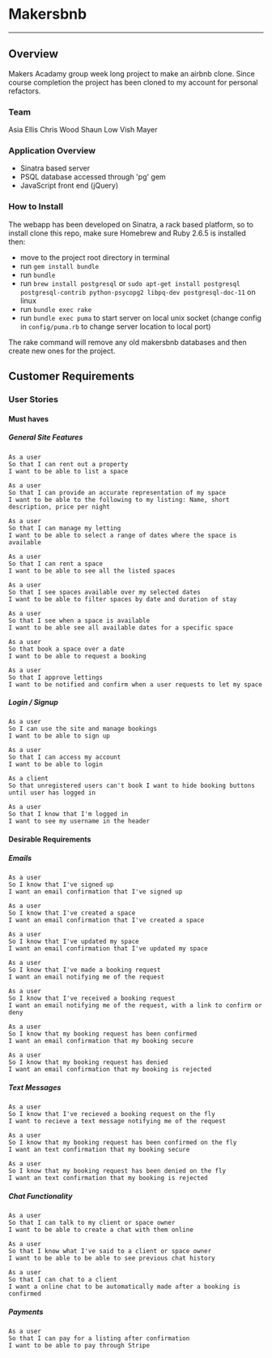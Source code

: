 # Makersbnb
----------

## Overview

Makers Acadamy group week long project to make an airbnb clone. Since course completion the project has been cloned to my account for personal refactors.


### Team

Asia Ellis
Chris Wood
Shaun Low
Vish Mayer


### Application Overview

- Sinatra based server
- PSQL database accessed through 'pg' gem
- JavaScript front end (jQuery)


### How to Install

The webapp has been developed on Sinatra, a rack based platform, so to install clone this repo, make sure Homebrew and Ruby 2.6.5 is installed then:
- move to the project root directory in terminal
- run ``` gem install bundle ```
- run ``` bundle ```
- run ```brew install postgresql``` or ```sudo apt-get install postgresql postgresql-contrib python-psycopg2 libpq-dev postgresql-doc-11``` on linux
- run ``` bundle exec rake ```
- run ```bundle exec puma``` to start server on local unix socket (change config in ```config/puma.rb``` to change server location to local port)

The rake command will remove any old makersbnb databases and then create new ones for the project.



## Customer Requirements

### User Stories


#### **Must haves**

##### General Site Features

```
As a user
So that I can rent out a property
I want to be able to list a space
```
```
As a user
So that I can provide an accurate representation of my space
I want to be able to the following to my listing: Name, short description, price per night
```
```
As a user
So that I can manage my letting
I want to be able to select a range of dates where the space is available
```
```
As a user
So that I can rent a space
I want to be able to see all the listed spaces
```
```
As a user
So that I see spaces available over my selected dates
I want to be able to filter spaces by date and duration of stay
```
```
As a user
So that I see when a space is available
I want to be able see all available dates for a specific space
```
```
As a user
So that book a space over a date
I want to be able to request a booking
```
```
As a user
So that I approve lettings
I want to be notified and confirm when a user requests to let my space
```

##### Login / Signup

```
As a user
So I can use the site and manage bookings
I want to be able to sign up
```
```
As a user
So that I can access my account
I want to be able to login
```
```
As a client
So that unregistered users can't book I want to hide booking buttons until user has logged in
```
```
As a user
So that I know that I'm logged in
I want to see my username in the header
```


#### **Desirable Requirements**

##### Emails

```
As a user
So I know that I've signed up
I want an email confirmation that I've signed up
```
```
As a user
So I know that I've created a space
I want an email confirmation that I've created a space
```
```
As a user
So I know that I've updated my space
I want an email confirmation that I've updated my space
```
```
As a user
So I know that I've made a booking request
I want an email notifying me of the request
```
```
As a user
So I know that I've received a booking request
I want an email notifying me of the request, with a link to confirm or deny
```
```
As a user
So I know that my booking request has been confirmed
I want an email confirmation that my booking secure
```
```
As a user
So I know that my booking request has denied
I want an email confirmation that my booking is rejected
```

##### Text Messages

```
As a user
So I know that I've recieved a booking request on the fly
I want to recieve a text message notifying me of the request
```
```
As a user
So I know that my booking request has been confirmed on the fly
I want an text confirmation that my booking secure
```
```
As a user
So I know that my booking request has been denied on the fly
I want an text confirmation that my booking is rejected
```

##### Chat Functionality

```
As a user
So that I can talk to my client or space owner
I want to be able to create a chat with them online
```
```
As a user
So that I know what I've said to a client or space owner
I want to be able to be able to see previous chat history
```
```
As a user
So that I can chat to a client
I want a online chat to be automatically made after a booking is confirmed
```

##### Payments

```
As a user
So that I can pay for a listing after confirmation
I want to be able to pay through Stripe
```
